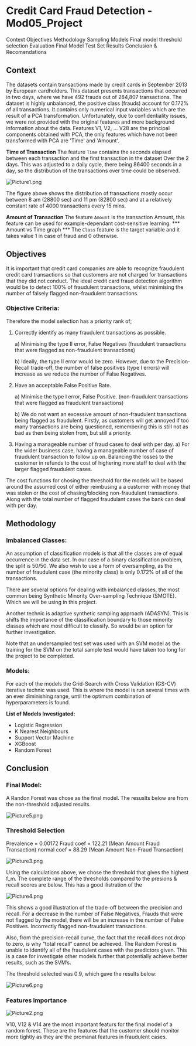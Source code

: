 # Credit Card Fraud Detection - Mod05_Project

Context
Objectives
Methodology
Sampling
Models
Final model threshold selection
Evaluation
Final Model Test Set Results
Conclusion & Recomendations

## Context
The datasets contain transactions made by credit cards in September 2013 by European cardholders. This dataset presents transactions that occurred in two days, where we have 492 frauds out of 284,807 transactions. The dataset is highly unbalanced, the positive class (frauds) account for 0.172% of all transactions.
It contains only numerical input variables which are the result of a PCA transformation. Unfortunately, due to confidentiality issues, we were not provided with the original features and more background information about the data. Features V1, V2, ... V28 are the principal components obtained with PCA, the only features which have not been transformed with PCA are 'Time' and 'Amount'.

<b>Time of Transaction</b>
The feature `Time` contains the seconds elapsed between each transaction and the first transaction in the dataset Over the 2 days. This was adjusted to a daily cycle, there being 86400 seconds in a day,  so the distribution of the transactions over time could be observed.

![Picture1.png](image.png)

The figure above shows the distribution of transactions mostly occur between 8 am (28800 sec) and 11 pm (82800 sec) and at a relatively constant rate of 4000 transactions every 15 mins.  

<b>Amount of Transaction</b>
The feature `Amount` is the transaction Amount, this feature can be used for example-dependant cost-sensitive learning.
*** Amount vs Time graph ***
The `Class` feature is the target variable and it takes value 1 in case of fraud and 0 otherwise.


## Objectives

It is important that credit card companies are able to recognize fraudulent credit card transactions so that customers are not charged for transactions that they did not conduct. The ideal credit card fraud detection algorithm would be to detect 100% of fraudulent transactions, whilst minimising the number of falsely flagged non-fraudulent transactions.


### Objective Criteria:   

Therefore the model selection has a priority rank of;

1) Correctly identify as many fraudulent transactions as possible.
    
    a) Minimising the type II error, False Negatives (fraudulent transactions that were flagged as non-fraudulent transactions)

    b) Ideally, the type II error would be zero. However, due to the Precision-Recall trade-off, the number of false positives (type I errors) will increase as we reduce the number of False Negatives.


2) Have an acceptable False Positive Rate.
    
    a) Minimise the type I error, False Positive. (non-fraudulent transactions that were flagged as fraudulent transactions)
    
    b) We do not want an excessive amount of non-fraudulent transactions being flagged as fraudulent. Firstly, as customers will get annoyed if too many transactions are being questioned, remembering this is still not as bad as then being stolen from, but still a priority.

3) Having a manageable number of fraud cases to deal with per day.
    a) For the wider business case,  having a  manageable number of case of fraudulent transaction to follow up on. Balancing the losses to the customer in refunds to the cost of highering more staff to deal with the larger flagged fraudulent cases.  


The cost functions for chosing the threshold for the models will be based around the assumed cost of either reimbusing a a customer with money that was stolen or the cost of chasing/blocking non-fraudulent transactions. Along with the total number of flagged fraudulant cases the bank can deal with per day.


## Methodology

### Imbalanced Classes:

An assumption of classification models is that all the classes are of equal occurrence in the data set. In our case of a binary classification problem, the split is 50/50. We also wish to use a form of oversampling, as the number of fraudulent case (the minority class) is only 0.172% of all of the transactions.

There are several options for dealing with imbalanced classes, the most common being Synthetic Minority Over-sampling Technique (SMOTE). Which we will be using in this project.

Another technic is adaptive synthetic sampling approach (ADASYN). This is shifts the importance of the classification boundary to those minority classes which are most difficult to classify. So would be an option for further investigation.

Note that an undersampled test set was used with an SVM model as the training for the SVM on the total sample test would have taken too long for the project to be completed. 

### Models:

For each of the models the Grid-Search with Cross Validation (GS-CV) iterative technic was used. This is where the model is run several times with an ever diminishing range, until the optimum combination of hyperparameters is found.  

<b> List of Models Investigated:</b>
* Logistic Regression
* K Nearest Neighbours
* Support Vector Machine
* XGBoost
* Random Forest

## Conclusion

### Final Model:

A Randon Forest was chose as the final model. The resuslts below are from the non-threshold adjusted results.

![Picture5.png](image.png)

### Threshold Selection

Prevalence = 0.00172
Fraud coef = 122.21 (Mean Amount Fraud Transaction)
normal coef = 88.29 (Mean Amount Non-Fraud Transaction)

![Picture3.png](image.png)

Using the calculations above, we chose the threshold that gives the highest f_m. The complete range of the thresholds compared to the presions & recall scores are below. This has a good ilistration of the 

![Picture4.png](image.png)

This shows a good illustration of the trade-off between the precision and recall. For a decrease in the number of False Negatives, Frauds that were not flagged by the model, there will be an increase in the number of False Positives. Incorrectly flagged non-fraudulent transactions.

Also, from the precision-recall curve, the fact that the recall does not drop to zero, is why “total recall” cannot be achieved. The Random Forest is unable to identify all of the fraudulent cases with the predictors given. This is a case for investigate other models further that potentially achieve better results, such as the SVM’s. 

The threshold selected was 0.9, which gave the results below:

![Picture6.png](image.png)

### Features Importance

![Picture2.png](image.png)

V10, V12 & V14 are the most important featurs for the final model of a random forest. These are the features that the customer should monitor more tightly as they are the promanat features in fraudulent cases.

